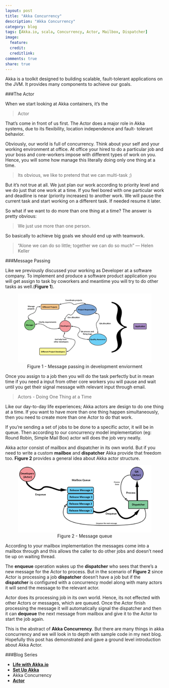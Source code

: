 ```yaml
---
layout: post
title: "Akka Concurrency"
description: "Akka Concurrency"
category: blog
tags: [Akka.io, scala, Concurrency, Actor, Mailbox, Dispatcher]
image:
  feature:
  credit:
  creditlink:
comments: true
share: true
---
```


Akka is a toolkit designed to building scalable, fault-tolerant applications on the JVM. It provides many components to achieve our goals.

###The Actor

When we start looking at Akka containers, it’s the

> Actor

That’s come in front of us first. The Actor does a major role in Akka systems, due to its flexibility, location independence and fault- tolerant behavior.

Obviously, our world is full of concurrency. Think about your self and your working environment at office. At office your hired to do a particular job and your boss and core-workers impose with different types of work on you. Hence, you will some how manage this literally doing only one thing at a time.

> Its obvious, we like to pretend that we can multi-task ;)

But it’s not true at all. We just plan our work according to priority level and we do just that one work at a time. If you feel bored with one particular work and deadline is near (priority increases) to another work. We will pause the current task and start working on a different task. If needed resume it later.

So what if we want to do more than one thing at a time? The answer is pretty obvious:

> We just use more than one person.

So basically to achieve big goals we should end up with teamwork.

> “Alone we can do so little; together we can do so much” ― Helen Keller

###Message Passing

Like we previously discussed your working as Developer at a software company. To implement and produce a software product application you will get assign to task by coworkers and meantime you will try to do other tasks as well.(**Figure 1**).

<figure style="text-align: center;">
  <a href="/blog/akka-blog-series/akka-actor-message passing.png"><img src="/blog/akka-blog-series/akka-actor-message passing.png" alt="image"></a>
  <figcaption>Figure 1 - Message passing in development enviorment</figcaption>
</figure>


Once you assign to a job then you will do the task perfectly but in mean time if you need a input from other core workers you will pause and wait until you get their signal message with relevant input through email.

> Actors - Doing One Thing at a Time

Like our day-to-day life experiences; Akka actors are design to do one thing at a time. If you want to have more than one thing happen simultaneously, then you need to create more than one Actor to do that work.

If you’re sending a set of jobs to be done to a specific actor, it will be in queue. Then according to our concurrency model implementation (eg: Round Robin, Simple Mail Box) actor will does the job very neatly.

Akka actor consist of mailbox and dispatcher in its own world. But if you need to write a custom **mailbox** and **dispatcher** Akka provide that freedom too. **Figure 2** provides a general idea about Akka actor structure.

<figure style="text-align: center;">
  <a href="/blog/akka-blog-series/akka-queue.png"><img src="/blog/akka-blog-series/akka-queue.png" alt="image"></a>
  <figcaption>Figure 2 - Message queue</figcaption>
</figure>

According to your mailbox implementation the messages come into a mailbox through and this allows the caller to do other jobs and doesn’t need tie up on waiting thread.

The **enqueue** operation wakes up the **dispatcher** who sees that there’s a new message for the Actor to process. But in the scenario of **Figure 2** since Actor is processing a job **dispatcher** doesn’t have a job but if the **dispatcher** is configured with a concurrency model along with many actors it will send the message to the relevant actor.

Actor does its processing job in its own world. Hence, its not effected with other Actors or messages, which are queued. Once the Actor finish processing the message it will automatically signal the dispatcher and then it can **dequeue** the next message from mailbox and give it to the Actor to start the job again.

This is the abstract of **Akka Concurrency**. But there are many things in akka concurrency and we will look in to depth with sample code in my next blog. Hopefully this post has demonstrated and gave a ground level introduction about Akka Actor.



###Blog Series
* [**Life with Akka.io**](/articles/life-with-akka/)
* [**Set Up Akka**](/blog/set-up-akka/)
* Akka Concurrency
* [**Actor**](/blog/actor/)

